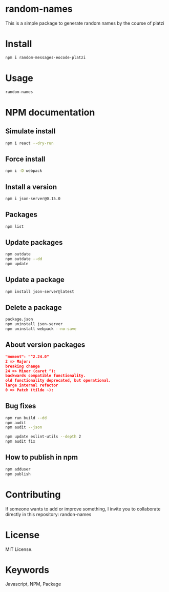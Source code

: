 # random-names
This is a simple package to generate random names by the course of platzi

# Install
```bash
npm i random-messages-eocode-platzi
```
# Usage
```bash
random-names
```

# NPM documentation

## Simulate install
```bash
npm i react --dry-run
```

## Force install
```bash
npm i -D webpack
```

## Install a version
```bash
npm i json-server@0.15.0
```

## Packages
```bash
npm list
```

## Update packages
```bash
npm outdate
npm outdate --dd
npm update
```

## Update a package
```bash
npm install json-server@latest
```

## Delete a package
```bash
package.json
npm uninstall json-server
npm uninstall webpack --no-save
```

## About version packages
```json
"moment": "^2.24.0"
2 => Major:
breaking change
24 => Minor (caret ^):
backwards compatible functionality.
old functionality deprecated, but operational.
large internal refactor
0 => Patch (tilde ~):
```

## Bug fixes
```bash
npm run build --dd
npm audit
npm audit --json

npm update eslint-utils --depth 2
npm audit fix
```

## How to publish in npm
```bash
npm adduser
npm publish
```

# Contributing
If someone wants to add or improve something, I invite you to collaborate directly in this repository: randon-names

# License
MIT License.

# Keywords
Javascript, NPM, Package